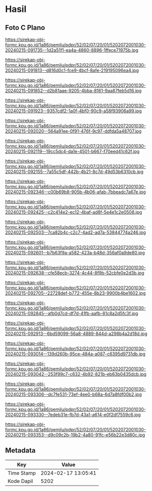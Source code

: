# Hasil

## Foto C Plano

https://sirekap-obj-formc.kpu.go.id/1a86/pemilu/pdpr/52/02/07/20/01/5202072001030-20240215-091735--1d2a51f1-ea4a-4860-8896-1ffece71975b.jpg

https://sirekap-obj-formc.kpu.go.id/1a86/pemilu/pdpr/52/02/07/20/01/5202072001030-20240215-091813--d816d0c1-fce9-4bcf-8afe-219195096ea4.jpg

https://sirekap-obj-formc.kpu.go.id/1a86/pemilu/pdpr/52/02/07/20/01/5202072001030-20240215-091852--d2b81aae-9205-4bba-8161-9aa87feb5d16.jpg

https://sirekap-obj-formc.kpu.go.id/1a86/pemilu/pdpr/52/02/07/20/01/5202072001030-20240215-091923--9357cdf2-1a0f-4bf0-90c9-a58f93906a99.jpg

https://sirekap-obj-formc.kpu.go.id/1a86/pemilu/pdpr/52/02/07/20/01/5202072001030-20240215-092020--564a91ee-0f91-476f-9c97-ddfda5a48707.jpg

https://sirekap-obj-formc.kpu.go.id/1a86/pemilu/pdpr/52/02/07/20/01/5202072001030-20240215-092119--19cc5dc4-da1e-4501-b667-f70eed41c62f.jpg

https://sirekap-obj-formc.kpu.go.id/1a86/pemilu/pdpr/52/02/07/20/01/5202072001030-20240215-092155--7a55c5df-442b-4b21-8c7d-49d53b6310cb.jpg

https://sirekap-obj-formc.kpu.go.id/1a86/pemilu/pdpr/52/02/07/20/01/5202072001030-20240215-092346--c00b69b8-905b-4b06-afab-7bbeadc7a67e.jpg

https://sirekap-obj-formc.kpu.go.id/1a86/pemilu/pdpr/52/02/07/20/01/5202072001030-20240215-092425--c2c414e2-ec12-4baf-ad8f-5e4e1c2e0508.jpg

https://sirekap-obj-formc.kpu.go.id/1a86/pemilu/pdpr/52/02/07/20/01/5202072001030-20240215-092503--7ca82b4c-c2c7-4ad2-ad7a-53844774a246.jpg

https://sirekap-obj-formc.kpu.go.id/1a86/pemilu/pdpr/52/02/07/20/01/5202072001030-20240215-092601--b7b63f9a-a582-423a-b48d-356af0a9de80.jpg

https://sirekap-obj-formc.kpu.go.id/1a86/pemilu/pdpr/52/02/07/20/01/5202072001030-20240215-092638--cfe58ecb-3274-4c44-8f9b-52cbfe0e2d3b.jpg

https://sirekap-obj-formc.kpu.go.id/1a86/pemilu/pdpr/52/02/07/20/01/5202072001030-20240215-092705--22728def-b772-455e-8b23-9900b4be1602.jpg

https://sirekap-obj-formc.kpu.go.id/1a86/pemilu/pdpr/52/02/07/20/01/5202072001030-20240215-092845--afb0d7cd-df7d-41fb-aafb-81c8a2d5fc3f.jpg

https://sirekap-obj-formc.kpu.go.id/1a86/pemilu/pdpr/52/02/07/20/01/5202072001030-20240215-092913--6bd59099-56a8-4889-844d-a298b4a2d18d.jpg

https://sirekap-obj-formc.kpu.go.id/1a86/pemilu/pdpr/52/02/07/20/01/5202072001030-20240215-093014--139d260b-95ce-484a-a087-c6395d9731db.jpg

https://sirekap-obj-formc.kpu.go.id/1a86/pemilu/pdpr/52/02/07/20/01/5202072001030-20240215-093042--253f99c7-c632-4b92-821b-eb63b0435dcb.jpg

https://sirekap-obj-formc.kpu.go.id/1a86/pemilu/pdpr/52/02/07/20/01/5202072001030-20240215-093306--dc7fe531-73ef-4ee0-b68a-6d7a8fdf00b2.jpg

https://sirekap-obj-formc.kpu.go.id/1a86/pemilu/pdpr/52/02/07/20/01/5202072001030-20240215-093330--7edeb31e-fb7d-43a1-a614-e0f2df7559c6.jpg

https://sirekap-obj-formc.kpu.go.id/1a86/pemilu/pdpr/52/02/07/20/01/5202072001030-20240215-093353--d9c09c2b-19b2-4a80-91fc-e56b22e3d80c.jpg


## Metadata

| Key        | Value               |
| ---------- | ------------------- |
| Time Stamp | 2024-02-17 13:05:41 |
| Kode Dapil | 5202                |



